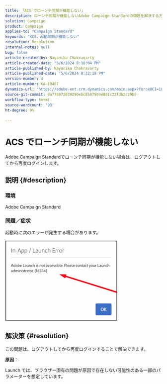 ```yaml
---
title: 「ACS でローンチ同期が機能しない」
description: ローンチ同期が機能しないAdobe Campaign Standardの問題を解決する方法を説明します。
solution: Campaign
product: Campaign
applies-to: "Campaign Standard"
keywords: "KCS，起動同期が機能しない"
resolution: Resolution
internal-notes: null
bug: false
article-created-by: Nayanika Chakravarty
article-created-date: "5/6/2024 8:18:04 PM"
article-published-by: Nayanika Chakravarty
article-published-date: "5/6/2024 8:22:18 PM"
version-number: 4
article-number: KA-19407
dynamics-url: "https://adobe-ent.crm.dynamics.com/main.aspx?forceUCI=1&pagetype=entityrecord&etn=knowledgearticle&id=cc7d16b9-e50b-ef11-9f8a-6045bd0065b6"
source-git-commit: 0a778872039290ebc8b87504e881c22fdb2c29b9
workflow-type: tm+mt
source-wordcount: '93'
ht-degree: 9%

---
```


# ACS でローンチ同期が機能しない


Adobe Campaign Standardでローンチ同期が機能しない場合は、ログアウトしてから再度ログインします。

## 説明 {#description}


### <b>環境</b>

Adobe Campaign Standard

### <b>問題／症状</b>

起動時に次のエラーが発生する場合があります。
<br><br>![](assets/___cd7d16b9-e50b-ef11-9f8a-6045bd0065b6___.png)<br>

## 解決策 {#resolution}


この問題は、ログアウトしてから再度ログインすることで解決できます。

<b>原因</b>：

Launch では、ブラウザー固有の問題が原因で存在しない可能性のある一部のパラメーターを想定しています。
